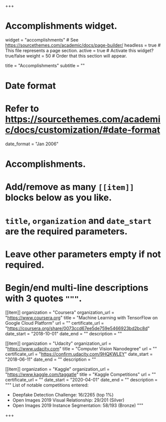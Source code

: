+++
# Accomplishments widget.
widget = "accomplishments"  # See https://sourcethemes.com/academic/docs/page-builder/
headless = true  # This file represents a page section.
active = true  # Activate this widget? true/false
weight = 50  # Order that this section will appear.

title = "Accomplish&shy;ments"
subtitle = ""

# Date format
#   Refer to https://sourcethemes.com/academic/docs/customization/#date-format
date_format = "Jan 2006"

# Accomplishments.
#   Add/remove as many `[[item]]` blocks below as you like.
#   `title`, `organization` and `date_start` are the required parameters.
#   Leave other parameters empty if not required.
#   Begin/end multi-line descriptions with 3 quotes `"""`.

[[item]]
  organization = "Coursera"
  organization_url = "https://www.coursera.org"
  title = "Machine Learning with TensorFlow on Google Cloud Platform"
  url = ""
  certificate_url = "https://coursera.org/share/0073ccd67ee5de759e5466923bd2bc8d"
  date_start = "2018-10-01"
  date_end = ""
  description = ""

[[item]]
  organization = "Udacity"
  organization_url = "https://www.udacity.com"
  title = "Computer Vision Nanodegree"
  url = ""
  certificate_url = "https://confirm.udacity.com/9HQKWLEY"
  date_start = "2018-06-11"
  date_end = ""
  description = ""

[[item]]
  organization = "Kaggle"
  organization_url = "https://www.kaggle.com/taggatle"
  title = "Kaggle Competitions"
  url = ""
  certificate_url = ""
  date_start = "2020-04-01"
  date_end = ""
  description = """
  List of notable competitions entered:
  - Deepfake Detection Challenge: 16/2265 (top 1%) 
  - Open Images 2019 Visual Relationship: 29/201 (Silver) 
  - Open Images 2019 Instance Segmentation: 58/193 (Bronze)
  """

+++
